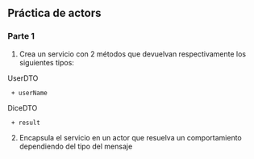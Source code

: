 ## Práctica de actors

### Parte 1

1. Crea un servicio con 2 métodos que devuelvan respectivamente los siguientes tipos:

UserDTO
```
 + userName
```
   
    
DiceDTO
```
 + result
```


2. Encapsula el servicio en un actor que resuelva un comportamiento dependiendo del tipo del mensaje 

   